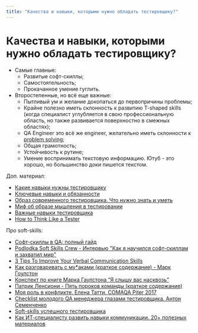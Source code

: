```yaml
---
title: "Качества и навыки, которыми нужно обладать тестировщику?"
---
```


# Качества и навыки, которыми нужно обладать тестировщику?

* Самые главные:
  * Развитые софт-скиллы;
  * Самостоятельность;
  * Прокачанное умение гуглить.
* Второстепенные, но всё еще важные:
  * Пытливый ум и желание докопаться до первопричины проблемы;
  * Крайне полезно иметь склонность к развитию T-shaped skills (когда специалист углубляется в свою профессиональную область, но также развивается поверхностно в смежных областях);
  * QA Engineer это всё же engineer, желательно иметь склонности к [problem solving](https://www.youtube.com/watch?v=1hKRsKKwtVU);
  * Общая грамотность;
  * Устойчивость к рутине;
  * Умение воспринимать текстовую информацию. Ютуб - это хорошо, но большинство доки пишется текстом.

Доп. материал:

* [Какие навыки нужны тестировщику](https://education.vk.company/news/kakie-navyiki-nuzhnyi-testirovschiku)
* [Ключевые навыки и обязанности](https://www.careerist.com/ru-insights/testirovshchik-po-znachenie-opredelenie-klyuchevye-navyki-i-obyazannosti)
* [Образ современного тестировщика. Что нужно знать и уметь](https://habr.com/ru/articles/666930/)
* [Миф об образе мышления в тестировании](https://telegra.ph/Mif-ob-obraze-myshleniya-v-testirovanii-02-10)
* [Важные навыки тестировщика](https://software-testing.ru/library/testing/general-testing/3599-bloggers-club-essential-skills-for)
* [How to Think Like a Tester](https://medium.com/@blakenorrish/how-to-think-like-a-tester-7a174ff6aeaf)

Про soft-skills:

* [Софт-скиллы в QA: полный гайд](https://testengineer.ru/soft-skills-qa/)
* [Podlodka Soft Skills Crew - Интервью "Как я научился софт-скиллам и захватил мир"](https://www.youtube.com/watch?v=YbiHrgDx8j0)
* [3 Tips To Improve Your Verbal Communication Skills](https://betterprogramming.pub/3-tips-to-improve-your-verbal-communication-skills-d461ff36688a)
* [Как разговаривать с му\*аками (краткое содержание) - Марк Гоулстон](https://www.youtube.com/watch?v=3HeB9-FfClA)
* [Конспект по книге Марка Гаулстона “Я слышу вас насквозь”](https://habr.com/ru/post/468291/)
* [Патрик Ленсиони - Пять пороков команды (краткое содержание)](https://briefly.ru/lensioni/piat\_porokov\_komandy/)
* [Моя роль в конфликте. Елена Татти. COMAQA Piter 2017](https://www.youtube.com/watch?v=AyzlgEIQ70M)
* [Checklist молодого QA менеджера глазами тестировщика. Антон Семенченко](https://www.youtube.com/watch?v=HBVLuxDlow4)
* [Soft-skills успешного тестировщика](https://habr.com/ru/post/434794/)
* [Как ИТ-специалисту развить навыки коммуникации. 20+ полезных материалов](https://habr.com/ru/company/ncloudtech/blog/653243/)
